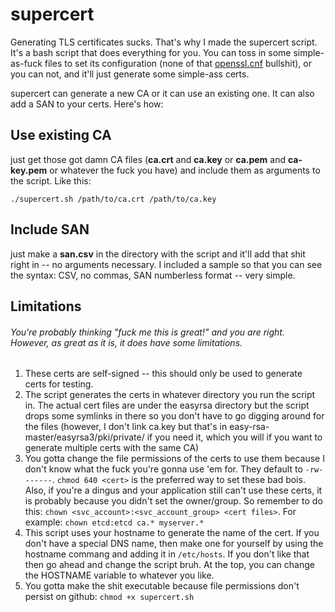 # supercert

Generating TLS certificates sucks. That's why I made the supercert script. It's a bash script that does everything for you. You can toss in some simple-as-fuck files to set its configuration (none of that [openssl.cnf](http://web.mit.edu/crypto/openssl.cnf) bullshit), or you can not, and it'll just generate some simple-ass certs.

supercert can generate a new CA or it can use an existing one. It can also add a SAN to your certs. Here's how:

## Use existing CA

just get those got damn CA files (**ca.crt** and **ca.key** or **ca.pem** and **ca-key.pem** or whatever the fuck you have) and include them as arguments to the script. Like this:

`./supercert.sh /path/to/ca.crt /path/to/ca.key`

## Include SAN

just make a **san.csv** in the directory with the script and it'll add that shit right in -- no arguments necessary. I included a sample so that you can see the syntax: CSV, no commas, SAN numberless format -- very simple.

## Limitations
###### You're probably thinking "fuck me this is great!" and you are right. However, as great as it is, it does have some limitations.
1. These certs are self-signed -- this should only be used to generate certs for testing.
2. The script generates the certs in whatever directory you run the script in. The actual cert files are under the easyrsa directory but the script drops some symlinks in there so you don't have to go digging around for the files (however, I don't link ca.key but that's in easy-rsa-master/easyrsa3/pki/private/ if you need it, which you will if you want to generate multiple certs with the same CA)
3. You gotta change the file permissions of the certs to use them because I don't know what the fuck you're gonna use 'em for. They default to `-rw-------`. `chmod 640 <cert>` is the preferred way to set these bad bois. Also, if you're a dingus and your application still can't use these certs, it is probably because you didn't set the owner/group. So remember to do this: `chown <svc_account>:<svc_account_group> <cert files>`. For example: `chown etcd:etcd ca.* myserver.*`
4. This script uses your hostname to generate the name of the cert. If you don't have a special DNS name, then make one for yourself by using the hostname commang and adding it in `/etc/hosts`. If you don't like that then go ahead and change the script bruh. At the top, you can change the HOSTNAME variable to whatever you like.
5. You gotta make the shit executable because file permissions don't persist on github: `chmod +x supercert.sh`
